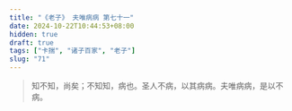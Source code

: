 ```yaml
---
title: "《老子》 夫唯病病 第七十一"
date: 2024-10-22T10:44:53+08:00
hidden: true
draft: true
tags: ["卡揣", "诸子百家", "老子"]
slug: "71"
---
```


> 知不知，尚矣；不知知，病也。圣人不病，以其病病。夫唯病病，是以不病。